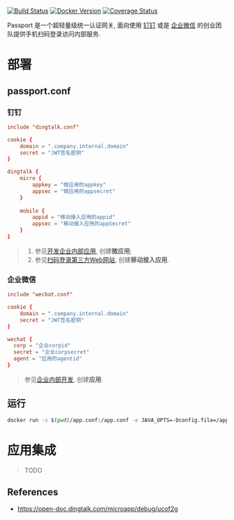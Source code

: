 [![Build Status](https://travis-ci.org/zhongl/passport.svg?branch=master)](https://travis-ci.org/zhongl/passport)
[![Docker Version](https://img.shields.io/github/tag/zhongl/passport.svg)](https://hub.docker.com/r/zhongl/passport)
[![Coverage Status](https://coveralls.io/repos/github/zhongl/passport/badge.svg?branch=master)](https://coveralls.io/github/zhongl/passport?branch=master)


Passport 是一个超轻量级统一认证网关, 面向使用 [钉钉](https://www.dingtalk.com) 或是 [企业微信](https://work.weixin.qq.com/) 的创业团队提供手机扫码登录访问内部服务.

# 部署

## passport.conf

### 钉钉

```conf
include "dingtalk.conf"

cookie {
    domain = ".company.internal.domain"
    secret = "JWT签名密钥"
}

dingtalk {
    micro {
        appkey = "微应用的appkey"
        appsec = "微应用的appsecret"
    }
    
    mobile {
        appid = "移动接入应用的appid"
        appsec = "移动接入应用的appSecret"
    }
}
```

> 1. 参见[开发企业内部应用](https://open-doc.dingtalk.com/microapp/bgb96b/aw3h75), 创建**微应用**;
> 1. 参见[扫码登录第三方Web网站](https://open-doc.dingtalk.com/microapp/serverapi2/kymkv6), 创建**移动接入应用**.

### 企业微信

```conf
include "wechat.conf"

cookie {
    domain = ".company.internal.domain"
    secret = "JWT签名密钥"
}

wechat {
  corp = "企业corpid"
  secret = "企业corpsecret"
  agent = "应用的agentid"
}
```

> 参见[企业内部开发](https://work.weixin.qq.com/api/doc#90000/90003/90487), 创建**应用**.

## 运行

```sh
docker run -v $(pwd)/app.conf:/app.conf -e JAVA_OPTS=-Dconfig.file=/app.conf zhongl/passport:${TAG_NAME}
```

# 应用集成

> TODO

## References

- https://open-doc.dingtalk.com/microapp/debug/ucof2g